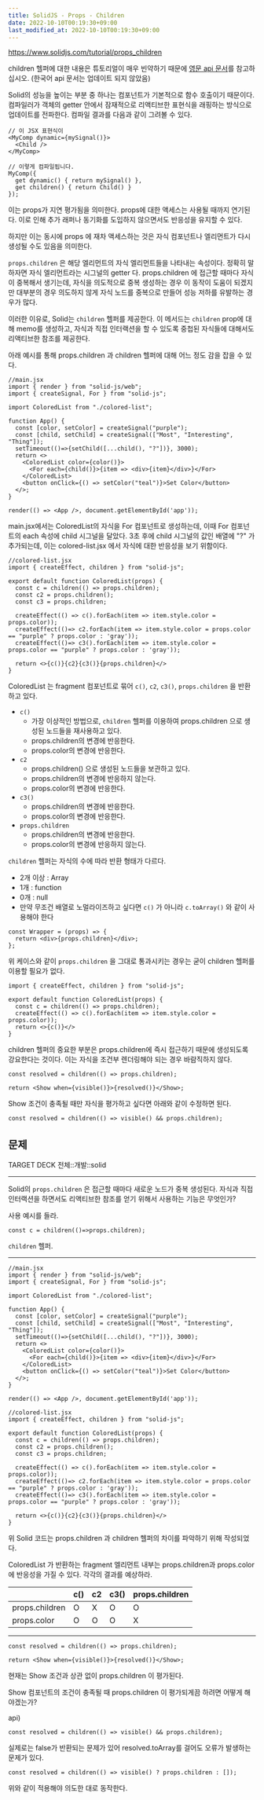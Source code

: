 ```yaml
---
title: SolidJS - Props - Children
date: 2022-10-10T00:19:30+09:00
last_modified_at: 2022-10-10T00:19:30+09:00
---
```


https://www.solidjs.com/tutorial/props_children

children 헬퍼에 대한 내용은 튜토리얼이 매우 빈약하기 때문에 [영문 api 문서](https://www.solidjs.com/docs/latest/api#children)를 참고하십시오. (한국어 api 문서는 업데이트 되지 않았음)

Solid의 성능을 높이는 부분 중 하나는 컴포넌트가 기본적으로 함수 호출이기 때문이다. 컴파일러가 객체의 getter 안에서 잠재적으로 리액티브한 표현식을 래핑하는 방식으로 업데이트를 전파한다. 컴파일 결과를 다음과 같이 그려볼 수 있다.

```tsx
// 이 JSX 표현식이
<MyComp dynamic={mySignal()}>
  <Child />
</MyComp>

// 이렇게 컴파일됩니다.
MyComp({
  get dynamic() { return mySignal() },
  get children() { return Child() }
});
```

이는 props가 지연 평가됨을 의미한다. props에 대한 액세스는 사용될 때까지 연기된다. 이로 인해 추가 래퍼나 동기화를 도입하지 않으면서도 반응성을 유지할 수 있다.

하지만 이는 동시에 props 에 재차 액세스하는 것은 자식 컴포넌트나 엘리먼트가 다시 생성될 수도 있음을 의미한다.

`props.children` 은 해당 엘리먼트의 자식 엘리먼트들을 나타내는 속성이다.  정확히 말하자면 자식 엘리먼트라는 시그널의 getter 다. props.children 에 접근할 때마다 자식이 중복해서 생기는데, 자식을 의도적으로 중복 생성하는 경우 이 동작이 도움이 되겠지만 대부분의 경우 의도하지 않게 자식 노드를 중복으로 만들어 성능 저하를 유발하는 경우가 많다.

이러한 이유로, Solid는 `children` 헬퍼를 제공한다. 이 메서드는 `children` prop에 대해 memo를 생성하고, 자식과 직접 인터랙션을 할 수 있도록 중첩된 자식들에 대해서도 리액티브한 참조를 제공한다.

아래 예시를 통해 props.children 과 children 헬퍼에 대해 어느 정도 감을 잡을 수 있다.


```tsx
//main.jsx
import { render } from "solid-js/web";
import { createSignal, For } from "solid-js";

import ColoredList from "./colored-list";

function App() {
  const [color, setColor] = createSignal("purple");
  const [child, setChild] = createSignal(["Most", "Interesting", "Thing"]);
  setTimeout(()=>{setChild([...child(), "?"])}, 3000);
  return <>
    <ColoredList color={color()}>
      <For each={child()}>{item => <div>{item}</div>}</For>
    </ColoredList>
    <button onClick={() => setColor("teal")}>Set Color</button>
  </>;
}

render(() => <App />, document.getElementById('app'));
```

main.jsx에서는 ColoredList의 자식을 For 컴포넌트로 생성하는데, 이때 For 컴포넌트의 each 속성에 child 시그널을 달았다. 3초 후에 child 시그널의 값인 배열에 "?" 가 추가되는데, 이는 colored-list.jsx 에서 자식에 대한 반응성을 보기 위함이다.

```tsx
//colored-list.jsx
import { createEffect, children } from "solid-js";

export default function ColoredList(props) {
  const c = children(() => props.children);
  const c2 = props.children();
  const c3 = props.children;
  
  createEffect(() => c().forEach(item => item.style.color = props.color));
  createEffect(()=> c2.forEach(item => item.style.color = props.color == "purple" ? props.color : 'gray'));
  createEffect(()=> c3().forEach(item => item.style.color = props.color == "purple" ? props.color : 'gray'));
  
  return <>{c()}{c2}{c3()}{props.children}</>
}
```

ColoredList 는 fragment 컴포넌트로 묶어 `c()`, `c2`, `c3()`, `props.children` 을 반환하고 있다.

- `c()`
	- 가장 이상적인 방법으로, `children` 헬퍼를 이용하여 props.children 으로 생성된 노드들을 재사용하고 있다.
	- props.children의 변경에 반응한다.
	- props.color의 변경에 반응한다.
- `c2`
	- props.children() 으로 생성된 노드들을 보관하고 있다.
	- props.children의 변경에 반응하지 않는다.
	- props.color의 변경에 반응한다.
- `c3()`
	- props.children의 변경에 반응한다.
	- props.color의 변경에 반응한다.
- `props.children`
	- props.children의 변경에 반응한다.
	- props.color의 변경에 반응하지 않는다.

`children` 헬퍼는 자식의 수에 따라 반환 형태가 다르다.
- 2개 이상 : Array
- 1개 : function
- 0개 : null
- 만약 무조건 배열로 노멀라이즈하고 싶다면 `c()` 가 아니라 `c.toArray()` 와 같이 사용해야 한다

```tsx
const Wrapper = (props) => {
  return <div>{props.children}</div>;
};
```

위 케이스와 같이 `props.children` 을 그대로 통과시키는 경우는 굳이 children 헬퍼를 이용할 필요가 없다.

```tsx
import { createEffect, children } from "solid-js";

export default function ColoredList(props) {
  const c = children(() => props.children);
  createEffect(() => c().forEach(item => item.style.color = props.color));
  return <>{c()}</>
}
```

children 헬퍼의 중요한 부분은 props.children에 즉시 접근하기 때문에 생성되도록 강요한다는 것이다. 이는 자식을 조건부 렌더링해야 되는 경우 바람직하지 않다. 

```tsx
const resolved = children(() => props.children);

return <Show when={visible()}>{resolved()}</Show>;
```

Show 조건이 충족될 때만 자식을 평가하고 싶다면 아래와 같이 수정하면 된다.

```tsx
const resolved = children(() => visible() && props.children);
```

## 문제

TARGET DECK
전체::개발::solid

---

<!--ankiQ-->

Solid의 `props.children` 은 접근할 때마다 새로운 노드가 중복 생성된다. 자식과 직접 인터랙션을 하면서도 리액티브한 참조를 얻기 위해서 사용하는 기능은 무엇인가?

사용 예시를 들라.

<!--ankiA-->

```tsx
const c = children(()=>props.children);
```

`children` 헬퍼.

<!--ankiE-->
<!--ID: 1664976941767-->

---

<!--ankiQ-->

```tsx
//main.jsx
import { render } from "solid-js/web";
import { createSignal, For } from "solid-js";

import ColoredList from "./colored-list";

function App() {
  const [color, setColor] = createSignal("purple");
  const [child, setChild] = createSignal(["Most", "Interesting", "Thing"]);
  setTimeout(()=>{setChild([...child(), "?"])}, 3000);
  return <>
    <ColoredList color={color()}>
      <For each={child()}>{item => <div>{item}</div>}</For>
    </ColoredList>
    <button onClick={() => setColor("teal")}>Set Color</button>
  </>;
}

render(() => <App />, document.getElementById('app'));
```

```tsx
//colored-list.jsx
import { createEffect, children } from "solid-js";

export default function ColoredList(props) {
  const c = children(() => props.children);
  const c2 = props.children();
  const c3 = props.children;
  
  createEffect(() => c().forEach(item => item.style.color = props.color));
  createEffect(()=> c2.forEach(item => item.style.color = props.color == "purple" ? props.color : 'gray'));
  createEffect(()=> c3().forEach(item => item.style.color = props.color == "purple" ? props.color : 'gray'));
  
  return <>{c()}{c2}{c3()}{props.children}</>
}
```

위 Solid 코드는 props.children 과 children 헬퍼의 차이를 파악하기 위해 작성되었다.

ColoredList 가 반환하는 fragment 엘리먼트 내부는 props.children과 props.color에 반응성을 가질 수 있다. 각각의 결과를 예상하라.

<!--ankiA-->

||c()|c2|c3()|props.children|
---|---|---|---|---
props.children|O|X|O|O
props.color|O|O|O|X

<!--ankiE-->
<!--ID: 1664976941790-->

---

<!--ankiQ-->

```tsx
const resolved = children(() => props.children);

return <Show when={visible()}>{resolved()}</Show>;
```

현재는 Show 조건과 상관 없이 props.children 이 평가된다.

Show 컴포넌트의 조건이 충족될 때 props.children 이 평가되게끔 하려면 어떻게 해야겠는가?

<!--ankiA-->

api)

```tsx
const resolved = children(() => visible() && props.children);
```

실제로는 false가 반환되는 문제가 있어 resolved.toArray를 걸어도  오류가 발생하는 문제가 있다.

```tsx
const resolved = children(() => visible() ? props.children : []);
```

위와 같이 적용해야 의도한 대로 동작한다.

<!--ankiE-->
<!--ID: 1664976941795-->
